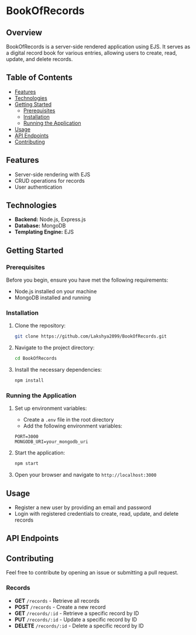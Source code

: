 # BookOfRecords

## Overview
BookOfRecords is a server-side rendered application using EJS. It serves as a digital record book for various entries, allowing users to create, read, update, and delete records.

## Table of Contents
- [Features](#features)
- [Technologies](#technologies)
- [Getting Started](#getting-started)
  - [Prerequisites](#prerequisites)
  - [Installation](#installation)
  - [Running the Application](#running-the-application)
- [Usage](#usage)
- [API Endpoints](#api-endpoints)
- [Contributing](#contributing)

## Features
- Server-side rendering with EJS
- CRUD operations for records
- User authentication

## Technologies
- **Backend:** Node.js, Express.js
- **Database:** MongoDB
- **Templating Engine:** EJS

## Getting Started

### Prerequisites
Before you begin, ensure you have met the following requirements:
- Node.js installed on your machine
- MongoDB installed and running

### Installation
1. Clone the repository:
    ```bash
    git clone https://github.com/Lakshya2099/BookOfRecords.git
    ```
2. Navigate to the project directory:
    ```bash
    cd BookOfRecords
    ```
3. Install the necessary dependencies:
    ```bash
    npm install
    ```

### Running the Application
1. Set up environment variables:
    - Create a `.env` file in the root directory
    - Add the following environment variables:
    ```env
    PORT=3000
    MONGODB_URI=your_mongodb_uri
    ```

2. Start the application:
    ```bash
    npm start
    ```

3. Open your browser and navigate to `http://localhost:3000`

## Usage
- Register a new user by providing an email and password
- Login with registered credentials to create, read, update, and delete records

## API Endpoints

## Contributing
Feel free to contribute by opening an issue or submitting a pull request.
### Records
- **GET** `/records` - Retrieve all records
- **POST** `/records` - Create a new record
- **GET** `/records/:id` - Retrieve a specific record by ID
- **PUT** `/records/:id` - Update a specific record by ID
- **DELETE** `/records/:id` - Delete a specific record by ID
